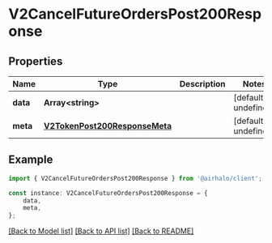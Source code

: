 # V2CancelFutureOrdersPost200Response


## Properties

Name | Type | Description | Notes
------------ | ------------- | ------------- | -------------
**data** | **Array&lt;string&gt;** |  | [default to undefined]
**meta** | [**V2TokenPost200ResponseMeta**](V2TokenPost200ResponseMeta.md) |  | [default to undefined]

## Example

```typescript
import { V2CancelFutureOrdersPost200Response } from '@airhalo/client';

const instance: V2CancelFutureOrdersPost200Response = {
    data,
    meta,
};
```

[[Back to Model list]](../README.md#documentation-for-models) [[Back to API list]](../README.md#documentation-for-api-endpoints) [[Back to README]](../README.md)
